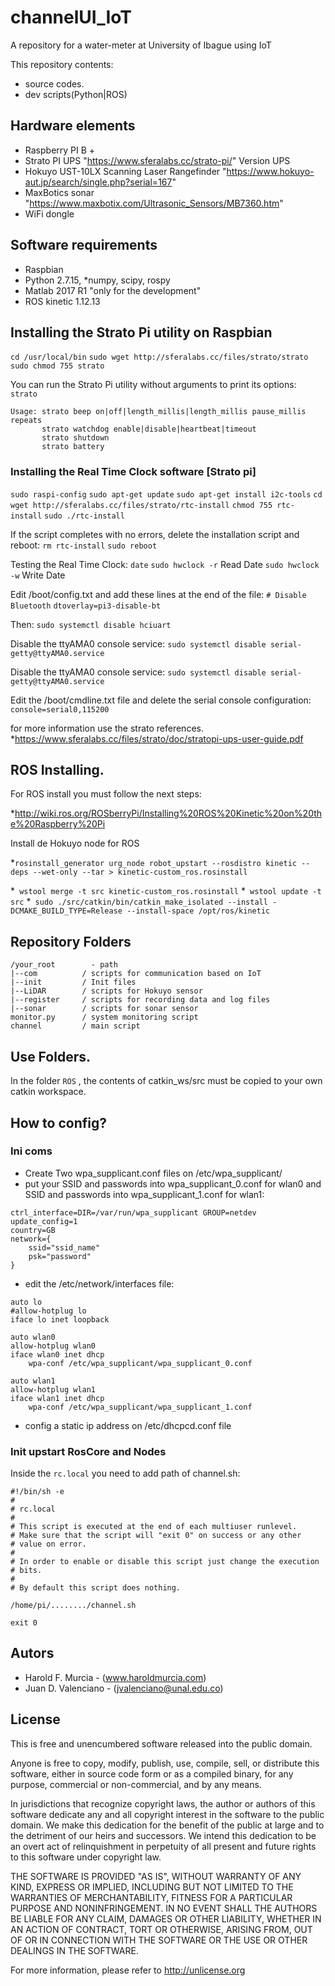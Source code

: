 # channelUI_IoT
A repository for a water-meter at University of Ibague using IoT

This repository contents:
- source codes.
- dev scripts(Python|ROS)

## Hardware elements
- Raspberry PI B +
- Strato PI UPS  "https://www.sferalabs.cc/strato-pi/" Version UPS
- Hokuyo UST-10LX Scanning Laser Rangefinder "https://www.hokuyo-aut.jp/search/single.php?serial=167"
- MaxBotics sonar "https://www.maxbotix.com/Ultrasonic_Sensors/MB7360.htm"
- WiFi dongle

## Software requirements
- Raspbian
- Python 2.7.15,
*numpy, scipy, rospy
- Matlab 2017 R1 "only for the development"
- ROS kinetic 1.12.13

## Installing the Strato Pi utility on Raspbian
 `cd /usr/local/bin`
 `sudo wget http://sferalabs.cc/files/strato/strato`
 `sudo chmod 755 strato`

You can run the Strato Pi utility without arguments to print its options:
`strato`
```
Usage: strato beep on|off|length_millis|length_millis pause_millis repeats
       strato watchdog enable|disable|heartbeat|timeout
       strato shutdown
       strato battery
```
### Installing the Real Time Clock software [Strato pi]
 `sudo raspi-config`
 `sudo apt-get update`
 `sudo apt-get install i2c-tools`
 `cd`
 `wget http://sferalabs.cc/files/strato/rtc-install`
 `chmod 755 rtc-install`
 `sudo ./rtc-install`

If the script completes with no errors, delete the installation script and reboot:
 `rm rtc-install`
 `sudo reboot`

Testing the Real Time Clock:
 `date`
 `sudo hwclock -r`  Read Date
 `sudo hwclock -w`  Write Date

Edit /boot/config.txt and add these lines at the end of the file:
 `# Disable Bluetooth`
 `dtoverlay=pi3-disable-bt`

Then: `sudo systemctl disable hciuart`

Disable the ttyAMA0 console service:
`sudo systemctl disable serial-getty@ttyAMA0.service`

Disable the ttyAMA0 console service:
`sudo systemctl disable serial-getty@ttyAMA0.service`

Edit the /boot/cmdline.txt file and delete the serial console configuration:
`console=serial0,115200`

for more information use the strato references.
*https://www.sferalabs.cc/files/strato/doc/stratopi-ups-user-guide.pdf

## ROS Installing.
For ROS install you must follow the next steps:

*http://wiki.ros.org/ROSberryPi/Installing%20ROS%20Kinetic%20on%20the%20Raspberry%20Pi

Install de Hokuyo node for ROS

*`rosinstall_generator urg_node robot_upstart --rosdistro kinetic --deps --wet-only --tar > kinetic-custom_ros.rosinstall`

*` wstool merge -t src kinetic-custom_ros.rosinstall`
*` wstool update -t src`
*` sudo ./src/catkin/bin/catkin_make_isolated --install -DCMAKE_BUILD_TYPE=Release --install-space /opt/ros/kinetic`

## Repository Folders

```
/your_root        - path
|--com          / scripts for communication based on IoT
|--init         / Init files
|--LiDAR        / scripts for Hokuyo sensor
|--register     / scripts for recording data and log files
|--sonar        / scripts for sonar sensor
monitor.py      / system monitoring script
channel         / main script
```

## Use Folders.
In the folder `ROS` , the contents of catkin_ws/src must be copied to your own catkin workspace.

## How to config?
### Ini coms
* Create Two wpa_supplicant.conf  files on /etc/wpa_supplicant/
*  put your SSID and passwords into wpa_supplicant_0.conf for wlan0 and SSID and passwords into wpa_supplicant_1.conf for wlan1:

```
ctrl_interface=DIR=/var/run/wpa_supplicant GROUP=netdev
update_config=1
country=GB
network={
    ssid="ssid_name"
    psk="password"
}
```
* edit the /etc/network/interfaces file:
```
auto lo
#allow-hotplug lo
iface lo inet loopback

auto wlan0
allow-hotplug wlan0
iface wlan0 inet dhcp
    wpa-conf /etc/wpa_supplicant/wpa_supplicant_0.conf

auto wlan1
allow-hotplug wlan1
iface wlan1 inet dhcp
    wpa-conf /etc/wpa_supplicant/wpa_supplicant_1.conf
```
* config a static ip address on /etc/dhcpcd.conf file

### Init upstart RosCore and Nodes

Inside the `rc.local` you need to add path of channel.sh:

```
#!/bin/sh -e
#
# rc.local
#
# This script is executed at the end of each multiuser runlevel.
# Make sure that the script will "exit 0" on success or any other
# value on error.
#
# In order to enable or disable this script just change the execution
# bits.
#
# By default this script does nothing.

/home/pi/......../channel.sh

exit 0

```


## Autors

* Harold F. Murcia  -  (www.haroldmurcia.com)
* Juan D. Valenciano - (jvalenciano@unal.edu.co)

## License

This is free and unencumbered software released into the public domain.

Anyone is free to copy, modify, publish, use, compile, sell, or
distribute this software, either in source code form or as a compiled
binary, for any purpose, commercial or non-commercial, and by any
means.

In jurisdictions that recognize copyright laws, the author or authors
of this software dedicate any and all copyright interest in the
software to the public domain. We make this dedication for the benefit
of the public at large and to the detriment of our heirs and
successors. We intend this dedication to be an overt act of
relinquishment in perpetuity of all present and future rights to this
software under copyright law.

THE SOFTWARE IS PROVIDED "AS IS", WITHOUT WARRANTY OF ANY KIND,
EXPRESS OR IMPLIED, INCLUDING BUT NOT LIMITED TO THE WARRANTIES OF
MERCHANTABILITY, FITNESS FOR A PARTICULAR PURPOSE AND NONINFRINGEMENT.
IN NO EVENT SHALL THE AUTHORS BE LIABLE FOR ANY CLAIM, DAMAGES OR
OTHER LIABILITY, WHETHER IN AN ACTION OF CONTRACT, TORT OR OTHERWISE,
ARISING FROM, OUT OF OR IN CONNECTION WITH THE SOFTWARE OR THE USE OR
OTHER DEALINGS IN THE SOFTWARE.

For more information, please refer to <http://unlicense.org>
